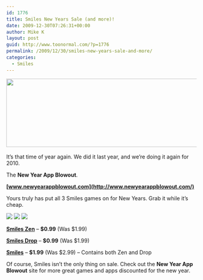```yaml
---
id: 1776
title: Smiles New Years Sale (and more)!
date: 2009-12-30T07:26:31+00:00
author: Mike K
layout: post
guid: http://www.toonormal.com/?p=1776
permalink: /2009/12/30/smiles-new-years-sale-and-more/
categories:
  - Smiles
---
```

[<img src="/wp-content/uploads/2009/12/NewYearsBlowout-640x181.jpg" alt="" title="NewYearsBlowout" width="640" height="181" class="aligncenter size-large wp-image-1777" srcset="http://blog.toonormal.com/wp-content/uploads/2009/12/NewYearsBlowout-640x181.jpg 640w, http://blog.toonormal.com/wp-content/uploads/2009/12/NewYearsBlowout-450x127.jpg 450w, http://blog.toonormal.com/wp-content/uploads/2009/12/NewYearsBlowout.jpg 750w" sizes="(max-width: 640px) 100vw, 640px" />](/wp-content/uploads/2009/12/NewYearsBlowout.jpg)
  
It&#8217;s that time of year again. We did it last year, and we&#8217;re doing it again for 2010.

The **New Year App Blowout**.

**[www.newyearappblowout.com](http://www.newyearappblowout.com/)**

Yours truly has put all 3 Smiles games on for New Years. Grab it while it&#8217;s cheap.

[![](http://www.smiles-game.com/SmilesZen2.png)](http://phobos.apple.com/WebObjects/MZStore.woa/wa/viewSoftware?id=297637863) [![](http://www.smiles-game.com/SmilesDrop2.png)](http://phobos.apple.com/WebObjects/MZStore.woa/wa/viewSoftware?id=298565024) [![](http://www.smiles-game.com/SmilesIcon2.png)](http://phobos.apple.com/WebObjects/MZStore.woa/wa/viewSoftware?id=294911522)

**[Smiles Zen](http://phobos.apple.com/WebObjects/MZStore.woa/wa/viewSoftware?id=297637863)** &#8211; **$0.99** (Was $1.99)
  
**[Smiles Drop](http://phobos.apple.com/WebObjects/MZStore.woa/wa/viewSoftware?id=298565024)** &#8211; **$0.99** (Was $1.99)
  
**[Smiles](http://phobos.apple.com/WebObjects/MZStore.woa/wa/viewSoftware?id=294911522)** &#8211; **$1.99** (Was $2.99) &#8211; Contains both Zen and Drop

Of course, Smiles isn&#8217;t the only thing on sale. Check out the **New Year App Blowout** site for more great games and apps discounted for the new year.